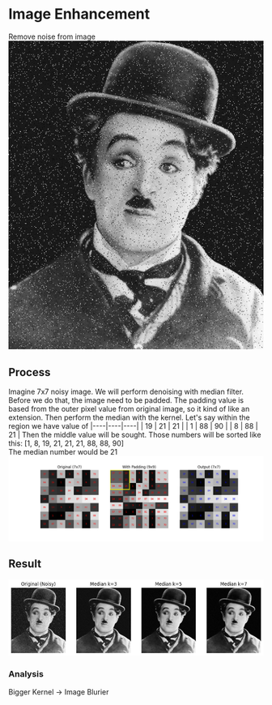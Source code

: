 # Image Enhancement
Remove noise from image\
![](https://github.com/ThomasArtemius/Image-Enhancement/blob/main/noisy_charlie_chaplin.png)
## Process
Imagine 7x7 noisy image. We will perform denoising with median filter. Before we do that, the image need to be padded. The padding value is based from the outer pixel value from original image, so it kind of like an extension. Then perform the median with the kernel. Let's say within the region we have value of
|----|----|----|
| 19 | 21 | 21 |
| 1  | 88 | 90 |
| 8  | 88 | 21 |
Then the middle value will be sought. Those numbers will be sorted like this: [1, 8, 19, 21, 21, 21, 88, 88, 90]\
The median number would be 21
![](https://github.com/ThomasArtemius/Image-Enhancement/blob/main/median_demo_numbers.gif)
## Result
![](https://github.com/ThomasArtemius/Image-Enhancement/blob/main/Result%20Denoise.png)
### Analysis
Bigger Kernel -> Image Blurier
